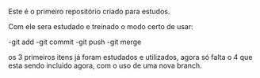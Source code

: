Este é o primeiro repositório criado para estudos.

Com ele sera estudado e treinado o modo certo de usar:

-git add
-git commit
-git push
-git merge

os 3 primeiros itens já foram estudados e utilizados, agora só falta o 4 que esta sendo incluido agora, com o uso de uma nova branch.